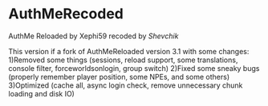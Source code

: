 AuthMeRecoded
==============

AuthMe Reloaded by Xephi59 recoded by _Shevchik_

This version if a fork of AuthMeReloaded version 3.1 with some changes:
1)Removed some things (sessions, reload support, some translations, console filter, forceworldsonlogin, group switch)
2)Fixed some sneaky bugs (properly remember player position, some NPEs, and some others)
3)Optimized (cache all, async login check, remove unnecessary chunk loading and disk IO)